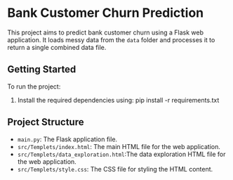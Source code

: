 # Bank Customer Churn Prediction

This project aims to predict bank customer churn using a Flask web application. 
It loads messy data from the `data` folder and processes it to return a single combined data file.


## Getting Started

To run the project:

1.  Install the required dependencies using: pip install -r requirements.txt
    

## Project Structure

*   `main.py`: The Flask application file.
*   `src/Templets/index.html`: The main HTML file for the web application.
*   `src/Templets/data_exploration.html`:The data exploration HTML file for the web application.
*   `src/Templets/style.css`: The CSS file for styling the HTML content.

